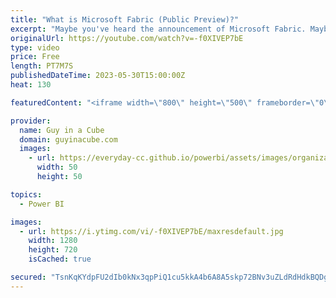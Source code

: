 ```yaml
---
title: "What is Microsoft Fabric (Public Preview)?"
excerpt: "Maybe you've heard the announcement of Microsoft Fabric. Maybe you are coming from Power BI and curious how Microsoft Fabric relates. Adam gets you up to speed!  Microsft Learn: Get Started with Microsoft Fabric https://learn.microsoft.com/training/paths/get-started-fabric/  Microsoft Fabric End to End"
originalUrl: https://youtube.com/watch?v=-f0XIVEP7bE
type: video
price: Free
length: PT7M7S
publishedDateTime: 2023-05-30T15:00:00Z
heat: 130

featuredContent: "<iframe width=\"800\" height=\"500\" frameborder=\"0\" src=\"https://www.youtube.com/embed/-f0XIVEP7bE\" allow=\"accelerometer; autoplay; encrypted-media; gyroscope; picture-in-picture\" allowfullscreen></iframe>"

provider:
  name: Guy in a Cube
  domain: guyinacube.com
  images:
    - url: https://everyday-cc.github.io/powerbi/assets/images/organizations/guyinacube.com-50x50.jpg
      width: 50
      height: 50

topics:
  - Power BI

images:
  - url: https://i.ytimg.com/vi/-f0XIVEP7bE/maxresdefault.jpg
    width: 1280
    height: 720
    isCached: true

secured: "TsnKqKYdpFU2dIb0kNx3qpPiQ1cu5kkA4b6A8A5skp72BNv3uZLdRdHdkBQDgJUb/E+D8qlGbTbvqKa3+LTIZTF1wLluOjDonstLmB7DSnXyp2dNj7cCOhxiq8pkKCEBmIgtkPg9Y3Mvx0K6BzxIqq3kPs/sB2VZBDAjTkIh8qpb3TT7C42SWgFq8yBwpOzZlecERS9zyg+7NNPx4TVc6iazbmy7XRc1+eCQobXqlwwFfWTURMiaZo03/rJUUQH7GfdBmV6xjPYGL1oCxKtK8xztWEOj5pcNay2cXK8+Be9YXMrgRSpaV5/kANaTbLlW8q6ur3KsxpJ56aLqWyI+lm5Aa3nlNw9s29CM8HhNgxik9VNHfUgQDE3WsZtu+Qxln8BgDbhcf4klNl0u63iIKcEISQctdqb1XN7KcdDdx3O0y9ufTkJZLeJCbBJIJ767;WHjkox/TiaspSX4iN5cJyA=="
---
```


